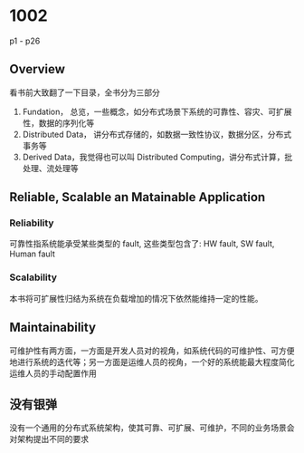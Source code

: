 # 1002

p1 - p26

## Overview

看书前大致翻了一下目录，全书分为三部分

1. Fundation， 总览，一些概念，如分布式场景下系统的可靠性、容灾、可扩展性，数据的序列化等
2. Distributed Data， 讲分布式存储的，如数据一致性协议，数据分区，分布式事务等
3. Derived Data，我觉得也可以叫 Distributed Computing，讲分布式计算，批处理、流处理等

## Reliable, Scalable an Matainable Application

### Reliability

可靠性指系统能承受某些类型的 fault, 这些类型包含了: HW fault, SW fault, Human fault

### Scalability

本书将可扩展性归结为系统在负载增加的情况下依然能维持一定的性能。

## Maintainability

可维护性有两方面，一方面是开发人员对的视角，如系统代码的可维护性、可方便地进行系统的迭代等；另一方面是运维人员的视角，一个好的系统能最大程度简化运维人员的手动配置作用

## 没有银弹

没有一个通用的分布式系统架构，使其可靠、可扩展、可维护，不同的业务场景会对架构提出不同的要求
